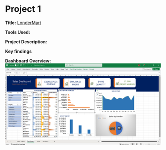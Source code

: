 # Project 1

**Title:** [LonderMart](LondonMart.xlsx)

**Tools Used:**

**Project Description:**

**Key findings**

**Dashboard Overview:**
![LonderMart](LonderMart.png)
